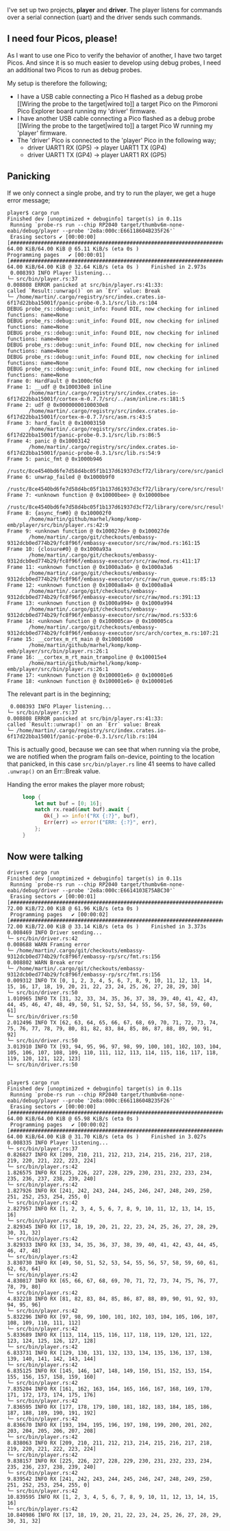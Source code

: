 I've set up two projects, **player** and **driver**. The player listens for commands over a serial connection (uart) and the driver sends such commands.
## I need four Picos, please!
As I want to use one Pico to verify the behavior of another, I have two target Picos. And since it is so much easier to develop using debug probes, I need an additional two Picos to run as debug probes.

My setup is therefore the following;

* I have a USB cable connecting a Pico H flashed as a debug probe [[Wiring the probe to the target|wired to]] a target Pico on the Pimoroni Pico Explorer board running my 'driver' firmware.
* I have another USB cable connecting a Pico flashed as a debug probe [[Wiring the probe to the target|wired to]] a target Pico W running my 'player' firmware.
* The 'driver' Pico is connected to the 'player' Pico in the following way;
	* driver UART1 RX (GP5) -> player UART1 TX (GP4)
	* driver UART1 TX (GP4) -> player UART1 RX (GP5)
## Panicking
If we only connect a single probe, and try to run the player, we get a huge error message;

    player$ cargo run
    Finished dev [unoptimized + debuginfo] target(s) in 0.11s
     Running `probe-rs run --chip RP2040 target/thumbv6m-none-eabi/debug/player --probe '2e8a:000c:E66118604B235F26'`
     Erasing sectors ✔ [00:00:00] [###############################################################################################################################] 64.00 KiB/64.00 KiB @ 65.11 KiB/s (eta 0s )
    Programming pages   ✔ [00:00:01] [###############################################################################################################################] 64.00 KiB/64.00 KiB @ 32.64 KiB/s (eta 0s )    Finished in 2.973s
	 0.008393 INFO Player listening...
	└─ src/bin/player.rs:37
	0.008808 ERROR panicked at src/bin/player.rs:41:33:
	called `Result::unwrap()` on an `Err` value: Break
	└─ /home/martin/.cargo/registry/src/index.crates.io-6f17d22bba15001f/panic-probe-0.3.1/src/lib.rs:104
	DEBUG probe_rs::debug::unit_info: Found DIE, now checking for inlined functions: name=None
	DEBUG probe_rs::debug::unit_info: Found DIE, now checking for inlined functions: name=None
	DEBUG probe_rs::debug::unit_info: Found DIE, now checking for inlined functions: name=None
	DEBUG probe_rs::debug::unit_info: Found DIE, now checking for inlined functions: name=None
	DEBUG probe_rs::debug::unit_info: Found DIE, now checking for inlined functions: name=None
	DEBUG probe_rs::debug::unit_info: Found DIE, now checking for inlined functions: name=None
	Frame 0: HardFault @ 0x1000cf60
	Frame 1: __udf @ 0x100030e8 inline
	       /home/martin/.cargo/registry/src/index.crates.io-6f17d22bba15001f/cortex-m-0.7.7/src/../asm/inline.rs:181:5
	Frame 2: udf @ 0x00000000100030e8
	       /home/martin/.cargo/registry/src/index.crates.io-6f17d22bba15001f/cortex-m-0.7.7/src/asm.rs:43:5
	Frame 3: hard_fault @ 0x10003150
	       /home/martin/.cargo/registry/src/index.crates.io-6f17d22bba15001f/panic-probe-0.3.1/src/lib.rs:86:5
	Frame 4: panic @ 0x10003142
	       /home/martin/.cargo/registry/src/index.crates.io-6f17d22bba15001f/panic-probe-0.3.1/src/lib.rs:54:9
	Frame 5: panic_fmt @ 0x1000b946
	       /rustc/8ce4540bd6fe7d58d4bc05f1b137d61937d3cf72/library/core/src/panicking.rs:72:14
	Frame 6: unwrap_failed @ 0x1000b9f0
	       /rustc/8ce4540bd6fe7d58d4bc05f1b137d61937d3cf72/library/core/src/result.rs:1652:5
	Frame 7: <unknown function @ 0x10000bee> @ 0x10000bee
	       /rustc/8ce4540bd6fe7d58d4bc05f1b137d61937d3cf72/library/core/src/result.rs:1077:23
	Frame 8: {async_fn#0} @ 0x100002f0
	       /home/martin/github/marhel/komp/komp-emb/player/src/bin/player.rs:42:9
	Frame 9: <unknown function @ 0x100027de> @ 0x100027de
	       /home/martin/.cargo/git/checkouts/embassy-9312dcb0ed774b29/fc8f96f/embassy-executor/src/raw/mod.rs:161:15
	Frame 10: {closure#0} @ 0x1000a93a
	       /home/martin/.cargo/git/checkouts/embassy-9312dcb0ed774b29/fc8f96f/embassy-executor/src/raw/mod.rs:411:17
	Frame 11: <unknown function @ 0x1000a3a6> @ 0x1000a3a6
	       /home/martin/.cargo/git/checkouts/embassy-9312dcb0ed774b29/fc8f96f/embassy-executor/src/raw/run_queue.rs:85:13
	Frame 12: <unknown function @ 0x1000a8a4> @ 0x1000a8a4
	       /home/martin/.cargo/git/checkouts/embassy-9312dcb0ed774b29/fc8f96f/embassy-executor/src/raw/mod.rs:391:13
	Frame 13: <unknown function @ 0x1000a994> @ 0x1000a994
	       /home/martin/.cargo/git/checkouts/embassy-9312dcb0ed774b29/fc8f96f/embassy-executor/src/raw/mod.rs:533:6
	Frame 14: <unknown function @ 0x100005ca> @ 0x100005ca
	       /home/martin/.cargo/git/checkouts/embassy-9312dcb0ed774b29/fc8f96f/embassy-executor/src/arch/cortex_m.rs:107:21
	Frame 15: __cortex_m_rt_main @ 0x10001600
	       /home/martin/github/marhel/komp/komp-emb/player/src/bin/player.rs:26:1
	Frame 16: __cortex_m_rt_main_trampoline @ 0x100015e4
	       /home/martin/github/marhel/komp/komp-emb/player/src/bin/player.rs:26:1
	Frame 17: <unknown function @ 0x100001e6> @ 0x100001e6
	Frame 18: <unknown function @ 0x100001e6> @ 0x100001e6

The relevant part is in the beginning;

	 0.008393 INFO Player listening...
	└─ src/bin/player.rs:37
	0.008808 ERROR panicked at src/bin/player.rs:41:33:
	called `Result::unwrap()` on an `Err` value: Break
	└─ /home/martin/.cargo/registry/src/index.crates.io-6f17d22bba15001f/panic-probe-0.3.1/src/lib.rs:104

This is actually good, because we can see that when running via the probe, we are notified when the program fails on-device, pointing to the location that panicked, in this case `src/bin/player.rs` line 41 seems to have called `.unwrap()` on an Err::Break value.

Handing the error makes the player more robust;

```rust
     loop {
         let mut buf = [0; 16];
         match rx.read(&mut buf).await {
            Ok(_) => info!("RX {:?}", buf),
            Err(err) => error!("ERR: {:?}", err),
         };
     }
```
## Now were talking

	driver$ cargo run
	Finished dev [unoptimized + debuginfo] target(s) in 0.11s
     Running `probe-rs run --chip RP2040 target/thumbv6m-none-eabi/debug/driver --probe '2e8a:000c:E6614103E75ABC30'`
     Erasing sectors ✔ [00:00:01] [###############################################################################################################################] 72.00 KiB/72.00 KiB @ 61.96 KiB/s (eta 0s )
	 Programming pages   ✔ [00:00:02] [###############################################################################################################################] 72.00 KiB/72.00 KiB @ 33.14 KiB/s (eta 0s )    Finished in 3.373s
	0.008469 INFO Driver sending...
	└─ src/bin/driver.rs:42
	0.008688 WARN Framing error
	└─ /home/martin/.cargo/git/checkouts/embassy-9312dcb0ed774b29/fc8f96f/embassy-rp/src/fmt.rs:156
	0.008802 WARN Break error
	└─ /home/martin/.cargo/git/checkouts/embassy-9312dcb0ed774b29/fc8f96f/embassy-rp/src/fmt.rs:156
	0.009312 INFO TX [0, 1, 2, 3, 4, 5, 6, 7, 8, 9, 10, 11, 12, 13, 14, 15, 16, 17, 18, 19, 20, 21, 22, 23, 24, 25, 26, 27, 28, 29, 30]
	└─ src/bin/driver.rs:50
	1.010965 INFO TX [31, 32, 33, 34, 35, 36, 37, 38, 39, 40, 41, 42, 43, 44, 45, 46, 47, 48, 49, 50, 51, 52, 53, 54, 55, 56, 57, 58, 59, 60, 61]
	└─ src/bin/driver.rs:50
	2.012496 INFO TX [62, 63, 64, 65, 66, 67, 68, 69, 70, 71, 72, 73, 74, 75, 76, 77, 78, 79, 80, 81, 82, 83, 84, 85, 86, 87, 88, 89, 90, 91, 92]
	└─ src/bin/driver.rs:50
	3.013910 INFO TX [93, 94, 95, 96, 97, 98, 99, 100, 101, 102, 103, 104, 105, 106, 107, 108, 109, 110, 111, 112, 113, 114, 115, 116, 117, 118, 119, 120, 121, 122, 123]
	└─ src/bin/driver.rs:50


	player$ cargo run
    Finished dev [unoptimized + debuginfo] target(s) in 0.11s
     Running `probe-rs run --chip RP2040 target/thumbv6m-none-eabi/debug/player --probe '2e8a:000c:E66118604B235F26'`
     Erasing sectors ✔ [00:00:00] [###############################################################################################################################] 64.00 KiB/64.00 KiB @ 65.98 KiB/s (eta 0s )
	 Programming pages   ✔ [00:00:02] [###############################################################################################################################] 64.00 KiB/64.00 KiB @ 31.70 KiB/s (eta 0s )    Finished in 3.027s
	0.008335 INFO Player listening...
	└─ src/bin/player.rs:37
	0.826827 INFO RX [209, 210, 211, 212, 213, 214, 215, 216, 217, 218, 219, 220, 221, 222, 223, 224]
	└─ src/bin/player.rs:42
	1.826575 INFO RX [225, 226, 227, 228, 229, 230, 231, 232, 233, 234, 235, 236, 237, 238, 239, 240]
	└─ src/bin/player.rs:42
	1.827926 INFO RX [241, 242, 243, 244, 245, 246, 247, 248, 249, 250, 251, 252, 253, 254, 255, 0]
	└─ src/bin/player.rs:42
	2.827957 INFO RX [1, 2, 3, 4, 5, 6, 7, 8, 9, 10, 11, 12, 13, 14, 15, 16]
	└─ src/bin/player.rs:42
	2.829345 INFO RX [17, 18, 19, 20, 21, 22, 23, 24, 25, 26, 27, 28, 29, 30, 31, 32]
	└─ src/bin/player.rs:42
	3.829333 INFO RX [33, 34, 35, 36, 37, 38, 39, 40, 41, 42, 43, 44, 45, 46, 47, 48]
	└─ src/bin/player.rs:42
	3.830730 INFO RX [49, 50, 51, 52, 53, 54, 55, 56, 57, 58, 59, 60, 61, 62, 63, 64]
	└─ src/bin/player.rs:42
	4.830817 INFO RX [65, 66, 67, 68, 69, 70, 71, 72, 73, 74, 75, 76, 77, 78, 79, 80]
	└─ src/bin/player.rs:42
	4.832218 INFO RX [81, 82, 83, 84, 85, 86, 87, 88, 89, 90, 91, 92, 93, 94, 95, 96]
	└─ src/bin/player.rs:42
	5.832296 INFO RX [97, 98, 99, 100, 101, 102, 103, 104, 105, 106, 107, 108, 109, 110, 111, 112]
	└─ src/bin/player.rs:42
	5.833689 INFO RX [113, 114, 115, 116, 117, 118, 119, 120, 121, 122, 123, 124, 125, 126, 127, 128]
	└─ src/bin/player.rs:42
	6.833731 INFO RX [129, 130, 131, 132, 133, 134, 135, 136, 137, 138, 139, 140, 141, 142, 143, 144]
	└─ src/bin/player.rs:42
	6.835125 INFO RX [145, 146, 147, 148, 149, 150, 151, 152, 153, 154, 155, 156, 157, 158, 159, 160]
	└─ src/bin/player.rs:42
	7.835204 INFO RX [161, 162, 163, 164, 165, 166, 167, 168, 169, 170, 171, 172, 173, 174, 175, 176]
	└─ src/bin/player.rs:42
	7.836595 INFO RX [177, 178, 179, 180, 181, 182, 183, 184, 185, 186, 187, 188, 189, 190, 191, 192]
	└─ src/bin/player.rs:42
	8.836670 INFO RX [193, 194, 195, 196, 197, 198, 199, 200, 201, 202, 203, 204, 205, 206, 207, 208]
	└─ src/bin/player.rs:42
	8.838063 INFO RX [209, 210, 211, 212, 213, 214, 215, 216, 217, 218, 219, 220, 221, 222, 223, 224]
	└─ src/bin/player.rs:42
	9.838157 INFO RX [225, 226, 227, 228, 229, 230, 231, 232, 233, 234, 235, 236, 237, 238, 239, 240]
	└─ src/bin/player.rs:42
	9.839542 INFO RX [241, 242, 243, 244, 245, 246, 247, 248, 249, 250, 251, 252, 253, 254, 255, 0]
	└─ src/bin/player.rs:42
	10.839595 INFO RX [1, 2, 3, 4, 5, 6, 7, 8, 9, 10, 11, 12, 13, 14, 15, 16]
	└─ src/bin/player.rs:42
	10.840986 INFO RX [17, 18, 19, 20, 21, 22, 23, 24, 25, 26, 27, 28, 29, 30, 31, 32]
